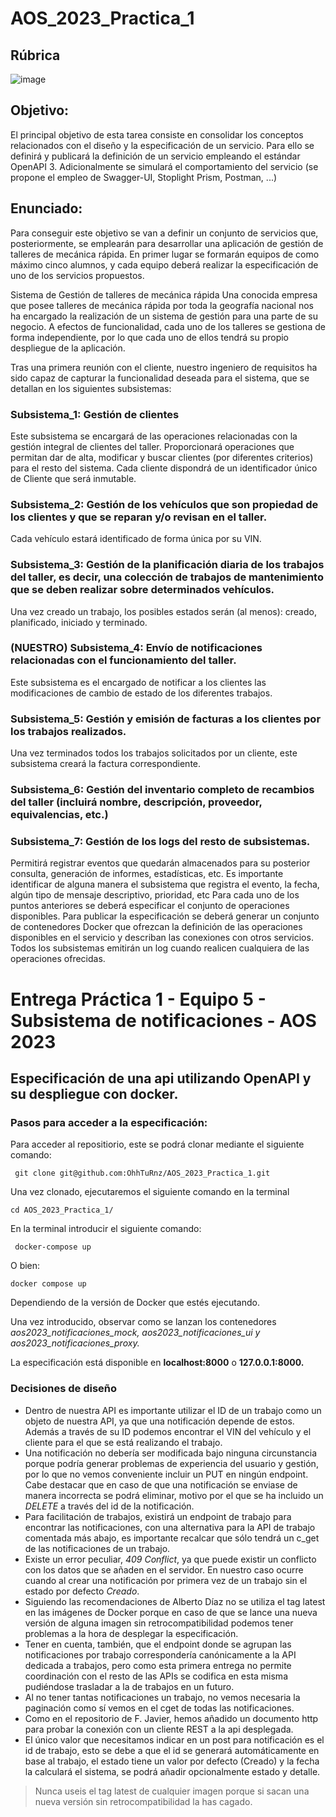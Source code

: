 # AOS_2023_Practica_1
## Rúbrica
![image](https://user-images.githubusercontent.com/72455516/225698324-2b407d28-63b3-4732-b0f6-d438037fe033.png)
## Objetivo:
El principal objetivo de esta tarea consiste en consolidar los conceptos relacionados con el diseño y la especificación de un servicio. Para ello se definirá y publicará la definición de un servicio empleando el estándar OpenAPI 3. Adicionalmente se simulará el comportamiento del servicio (se propone el empleo de Swagger-UI, Stoplight Prism, Postman, ...)

## Enunciado:

Para conseguir este objetivo se van a definir un conjunto de servicios que, posteriormente, se emplearán para desarrollar una aplicación de gestión de talleres de mecánica rápida. En primer lugar se formarán equipos de como máximo cinco alumnos, y cada equipo deberá realizar la especificación de uno de los servicios propuestos.

Sistema de Gestión de talleres de mecánica rápida
Una conocida empresa que posee talleres de mecánica rápida por toda la geografía nacional nos ha encargado la realización de un sistema de gestión para una parte de su negocio. A efectos de funcionalidad, cada uno de los talleres se gestiona de forma independiente, por lo que cada uno de ellos tendrá su propio despliegue de la aplicación.

Tras una primera reunión con el cliente, nuestro ingeniero de requisitos ha sido capaz de capturar la funcionalidad deseada para el sistema, que se detallan en los siguientes subsistemas:


### Subsistema_1: Gestión de clientes 
Este subsistema se encargará de las operaciones relacionadas con la gestión integral de clientes del taller. Proporcionará operaciones que permitan dar de alta, modificar y buscar clientes (por diferentes criterios) para el resto del sistema. Cada cliente dispondrá de un identificador único de Cliente que será inmutable.
### Subsistema_2: Gestión de los vehículos que son propiedad de los clientes y que se reparan y/o revisan en el taller.
Cada vehículo estará identificado de forma única por su VIN.
### Subsistema_3: Gestión de la planificación diaria de los trabajos del taller, es decir, una colección de trabajos de mantenimiento que se deben realizar sobre determinados vehículos.
Una vez creado un trabajo, los posibles estados serán (al menos): creado, planificado, iniciado y terminado.
### (NUESTRO) Subsistema_4: Envío de notificaciones relacionadas con el funcionamiento del taller.
Este subsistema es el encargado de notificar a los clientes las modificaciones de cambio de estado de los diferentes trabajos.
### Subsistema_5: Gestión y emisión de facturas a los clientes por los trabajos realizados.
Una vez terminados todos los trabajos solicitados por un cliente, este subsistema creará la factura correspondiente.
### Subsistema_6: Gestión del inventario completo de recambios del taller (incluirá nombre, descripción, proveedor, equivalencias, etc.)
### Subsistema_7: Gestión de los logs del resto de subsistemas.
Permitirá registrar eventos que quedarán almacenados para su posterior consulta, generación de informes, estadísticas, etc. Es importante identificar de alguna manera el subsistema que registra el evento, la fecha, algún tipo de mensaje descriptivo, prioridad, etc
Para cada uno de los puntos anteriores se deberá especificar el conjunto de operaciones disponibles. Para publicar la especificación se deberá generar un conjunto de contenedores Docker que ofrezcan la definición de las operaciones disponibles en el servicio y describan las conexiones con otros servicios. Todos los subsistemas emitirán un log cuando realicen cualquiera de las operaciones ofrecidas.

# Entrega Práctica 1 - Equipo 5 - Subsistema de notificaciones - AOS 2023
## Especificación de una api utilizando OpenAPI y su despliegue con docker.

### Pasos para acceder a la especificación:

Para acceder al repositiorio, este se podrá clonar mediante el siguiente comando:

     git clone git@github.com:OhhTuRnz/AOS_2023_Practica_1.git
     
Una vez clonado, ejecutaremos el siguiente comando en la terminal

    cd AOS_2023_Practica_1/

En la terminal introducir el siguiente comando:

     docker-compose up 
     
O bien:

    docker compose up
    
Dependiendo de la versión de Docker que estés ejecutando.

Una vez introducido, observar como se lanzan los contenedores *aos2023\_notificaciones\_mock, aos2023\_notificaciones\_ui y aos2023\_notificaciones\_proxy.*

La especificación está disponible en **localhost:8000** o **127.0.0.1:8000.**


### Decisiones de diseño

- Dentro de nuestra API es importante utilizar el ID de un trabajo como un objeto de nuestra API, ya que una notificación depende de estos. Además a través de su ID podemos encontrar el VIN del vehículo y el cliente para el que se está realizando el trabajo. 
- Una notificación no debería ser modificada bajo ninguna circunstancia porque podría generar problemas de experiencia del usuario y gestión, por lo que no vemos conveniente incluir un PUT en ningún endpoint. Cabe destacar que en caso de que una notificación se enviase de manera incorrecta se podrá eliminar, motivo por el que se ha incluido un *DELETE* a través del id de la notificación.
- Para facilitación de trabajos, existirá un endpoint de trabajo para encontrar las notificaciones, con una alternativa para la API de trabajo comentada más abajo, es importante recalcar que sólo tendrá un c_get de las notificaciones de un trabajo.
- Existe un error peculiar, *409 Conflict*, ya que puede existir un conflicto con los datos que se añaden en el servidor. En nuestro caso ocurre cuando al  crear una notificación por primera vez de un trabajo sin el estado por defecto *Creado*.
- Siguiendo las recomendaciones de Alberto Díaz no se utiliza el tag latest en las imágenes de Docker porque en caso de que se lance una nueva versión de alguna imagen sin retrocompatibilidad podemos tener problemas a la hora de desplegar la especificación.
- Tener en cuenta, también, que el endpoint donde se agrupan las notificaciones por trabajo correspondería canónicamente a la API dedicada a trabajos, pero como esta primera entrega no permite coordinación con el resto de las APIs se codifica en esta misma pudiéndose trasladar a la de trabajos en un futuro.
- Al no tener tantas notificaciones un trabajo, no vemos necesaria la paginación como sí vemos en el cget de todas las notificaciones.
- Como en el repositorio de F. Javier, hemos añadido un documento http para probar la conexión con un cliente REST a la api desplegada.
- El único valor que necesitamos indicar en un post para notificación es el id de trabajo, esto se debe a que el id se generará automáticamente en base al trabajo, el estado tiene un valor por defecto (Creado) y la fecha la calculará el sistema, se podrá añadir opcionalmente estado y detalle.

> Nunca useis el tag latest de cualquier imagen porque si sacan
> una nueva versión sin retrocompatibilidad la has cagado.
